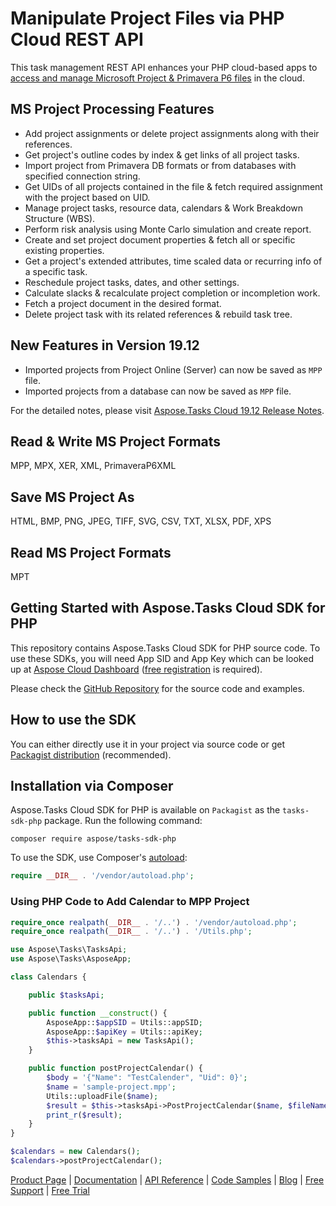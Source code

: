 # Manipulate Project Files via PHP Cloud REST API

This task management REST API enhances your PHP cloud-based apps to [access and manage Microsoft Project & Primavera P6 files](https://products.aspose.cloud/tasks/net) in the cloud.

## MS Project Processing Features

- Add project assignments or delete project assignments along with their references.
- Get project's outline codes by index & get links of all project tasks.
- Import project from Primavera DB formats or from databases with specified connection string.
- Get UIDs of all projects contained in the file & fetch required assignment with the project based on UID.
- Manage project tasks, resource data, calendars & Work Breakdown Structure (WBS).
- Perform risk analysis using Monte Carlo simulation and create report.
- Create and set project document properties & fetch all or specific existing properties.
- Get a project's extended attributes, time scaled data or recurring info of a specific task.
- Reschedule project tasks, dates, and other settings.
- Calculate slacks & recalculate project completion or incompletion work.
- Fetch a project document in the desired format.
- Delete project task with its related references & rebuild task tree.

## New Features in Version 19.12

- Imported projects from Project Online (Server) can now be saved as `MPP` file.
- Imported projects from a database can now be saved as `MPP` file.

For the detailed notes, please visit [Aspose.Tasks Cloud 19.12 Release Notes](https://docs.aspose.cloud/display/taskscloud/Aspose.Tasks+Cloud+19.12+Release+Notes).

## Read & Write MS Project Formats

MPP, MPX, XER, XML, PrimaveraP6XML

## Save MS Project As

HTML, BMP, PNG, JPEG, TIFF, SVG, CSV, TXT, XLSX, PDF, XPS

## Read MS Project Formats

MPT

## Getting Started with Aspose.Tasks Cloud SDK for PHP

This repository contains Aspose.Tasks Cloud SDK for PHP source code. To use these SDKs, you will need App SID and App Key which can be looked up at [Aspose Cloud Dashboard](https://dashboard.aspose.cloud/#/apps) ([free registration](https://id.containerize.com/signup?clientId=prod.discourse.aspose&redirectUrl=https://forum.aspose.cloud/session/sso) is required).

Please check the [GitHub Repository](https://github.com/aspose-Tasks-cloud/aspose-Tass-cloud-php) for the source code and examples.

## How to use the SDK

You can either directly use it in your project via source code or get [Packagist distribution](https://packagist.org/packages/aspose/tasks-sdk-php) (recommended).

## Installation via Composer

Aspose.Tasks Cloud SDK for PHP is available on `Packagist` as the `tasks-sdk-php` package. Run the following command:

```console
composer require aspose/tasks-sdk-php
```

To use the SDK, use Composer's [autoload](https://getcomposer.org/doc/00-intro.md#autoloading):

```php
require __DIR__ . '/vendor/autoload.php';
```

### Using PHP Code to Add Calendar to MPP Project

```php
require_once realpath(__DIR__ . '/..') . '/vendor/autoload.php';
require_once realpath(__DIR__ . '/..') . '/Utils.php';

use Aspose\Tasks\TasksApi;
use Aspose\Tasks\AsposeApp;

class Calendars {

    public $tasksApi;

    public function __construct() {
        AsposeApp::$appSID = Utils::appSID;
        AsposeApp::$apiKey = Utils::apiKey;
        $this->tasksApi = new TasksApi();
    }

    public function postProjectCalendar() {
        $body = '{"Name": "TestCalender", "Uid": 0}';
        $name = 'sample-project.mpp';
        Utils::uploadFile($name);
        $result = $this->tasksApi->PostProjectCalendar($name, $fileName = null, $storage = null, $folder = null, $body);
        print_r($result);
    }
}

$calendars = new Calendars();
$calendars->postProjectCalendar();
```

[Product Page](https://products.aspose.cloud/tasks/php) | [Documentation](https://docs.aspose.cloud/display/taskscloud/Home) | [API Reference](https://apireference.aspose.cloud/tasks/) | [Code Samples](https://github.com/aspose-tasks-cloud/aspose-tasks-cloud-php) | [Blog](https://blog.aspose.cloud/category/tasks/) | [Free Support](https://forum.aspose.cloud/c/tasks) | [Free Trial](https://dashboard.aspose.cloud/#/apps)
